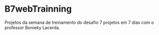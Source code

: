 # B7webTrainning
Projetos da semana de treinamento do desafio 7 projetos em 7 dias com o professor Bonieky Lacerda.
